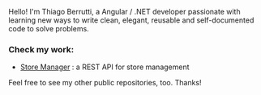 Hello! I'm Thiago Berrutti, a Angular / .NET developer passionate with learning new ways to write clean, elegant, reusable and self-documented code to solve problems. 

### Check my work:
- [Store Manager](https://github.com/ThiagoBerrutti/store-manager) : a REST API for store management

Feel free to see my other public repositories, too. Thanks!




<!--
**ThiagoBerrutti/ThiagoBerrutti** is a ✨ _special_ ✨ repository because its `README.md` (this file) appears on your GitHub profile.

Here are some ideas to get you started:

- 🔭 I’m currently working on ...
- 🌱 I’m currently learning ...
- 👯 I’m looking to collaborate on ...
- 🤔 I’m looking for help with ...
- 💬 Ask me about ...
- 📫 How to reach me: ...
- 😄 Pronouns: ...
- ⚡ Fun fact: ...
-->
